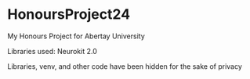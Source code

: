 # HonoursProject24
My Honours Project for Abertay University

Libraries used: Neurokit 2.0

Libraries, venv, and other code have been hidden for the sake of privacy
